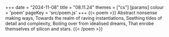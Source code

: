 +++
date = "2024-11-08"
title = "08.11.24"
themes = ["cs"]
[params]
  colour = 'poem'
  pageKey = 'src/poem.js'
+++
{{< poem >}}
Abstract nonsense making ways,
Towards the realm of raving instantiations,
Seething tides of detail and complexity,
Boiling over from idealised dreams,
That enrobe themselves of silicon and stars.
{{< /poem >}}